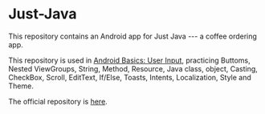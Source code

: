 # Just-Java
This repository contains an Android app for Just Java --- a coffee ordering app.

This repository is used in [Android Basics: User Input](https://classroom.udacity.com/courses/ud836), practicing Buttoms, Nested ViewGroups, String, Method, Resource, Java class, object, Casting, CheckBox, Scroll, EditText, If/Else, Toasts, Intents, Localization, Style and Theme.

The official repository is [here](https://github.com/udacity/Just-Java).
